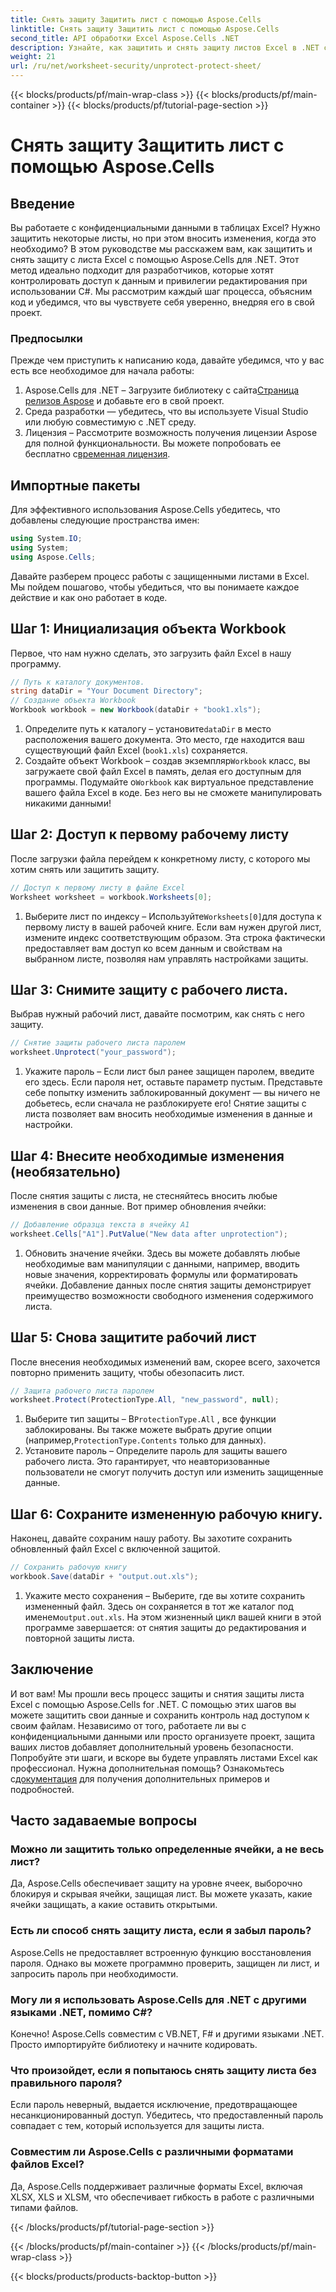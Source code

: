 ```yaml
---
title: Снять защиту Защитить лист с помощью Aspose.Cells
linktitle: Снять защиту Защитить лист с помощью Aspose.Cells
second_title: API обработки Excel Aspose.Cells .NET
description: Узнайте, как защитить и снять защиту листов Excel в .NET с помощью Aspose.Cells. Следуйте этому пошаговому руководству, чтобы защитить свои рабочие листы.
weight: 21
url: /ru/net/worksheet-security/unprotect-protect-sheet/
---
```


{{< blocks/products/pf/main-wrap-class >}}
{{< blocks/products/pf/main-container >}}
{{< blocks/products/pf/tutorial-page-section >}}

# Снять защиту Защитить лист с помощью Aspose.Cells

## Введение
Вы работаете с конфиденциальными данными в таблицах Excel? Нужно защитить некоторые листы, но при этом вносить изменения, когда это необходимо? В этом руководстве мы расскажем вам, как защитить и снять защиту с листа Excel с помощью Aspose.Cells для .NET. Этот метод идеально подходит для разработчиков, которые хотят контролировать доступ к данным и привилегии редактирования при использовании C#. Мы рассмотрим каждый шаг процесса, объясним код и убедимся, что вы чувствуете себя уверенно, внедряя его в свой проект.
### Предпосылки
Прежде чем приступить к написанию кода, давайте убедимся, что у вас есть все необходимое для начала работы:
1.  Aspose.Cells для .NET – Загрузите библиотеку с сайта[Страница релизов Aspose](https://releases.aspose.com/cells/net/) и добавьте его в свой проект.
2. Среда разработки — убедитесь, что вы используете Visual Studio или любую совместимую с .NET среду.
3. Лицензия – Рассмотрите возможность получения лицензии Aspose для полной функциональности. Вы можете попробовать ее бесплатно с[временная лицензия](https://purchase.aspose.com/temporary-license/).
## Импортные пакеты
Для эффективного использования Aspose.Cells убедитесь, что добавлены следующие пространства имен:
```csharp
using System.IO;
using System;
using Aspose.Cells;
```
Давайте разберем процесс работы с защищенными листами в Excel. Мы пойдем пошагово, чтобы убедиться, что вы понимаете каждое действие и как оно работает в коде.
## Шаг 1: Инициализация объекта Workbook
Первое, что нам нужно сделать, это загрузить файл Excel в нашу программу.
```csharp
// Путь к каталогу документов.
string dataDir = "Your Document Directory";
// Создание объекта Workbook
Workbook workbook = new Workbook(dataDir + "book1.xls");
```
1.  Определите путь к каталогу – установите`dataDir` в место расположения вашего документа. Это место, где находится ваш существующий файл Excel (`book1.xls`) сохраняется.
2.  Создайте объект Workbook – создав экземпляр`Workbook` класс, вы загружаете свой файл Excel в память, делая его доступным для программы.
 Подумайте о`Workbook` как виртуальное представление вашего файла Excel в коде. Без него вы не сможете манипулировать никакими данными!
## Шаг 2: Доступ к первому рабочему листу
После загрузки файла перейдем к конкретному листу, с которого мы хотим снять или защитить защиту.
```csharp
// Доступ к первому листу в файле Excel
Worksheet worksheet = workbook.Worksheets[0];
```
1.  Выберите лист по индексу – Используйте`Worksheets[0]`для доступа к первому листу в вашей рабочей книге. Если вам нужен другой лист, измените индекс соответствующим образом.
Эта строка фактически предоставляет вам доступ ко всем данным и свойствам на выбранном листе, позволяя нам управлять настройками защиты.
## Шаг 3: Снимите защиту с рабочего листа.
Выбрав нужный рабочий лист, давайте посмотрим, как снять с него защиту.
```csharp
// Снятие защиты рабочего листа паролем
worksheet.Unprotect("your_password");
```
1. Укажите пароль – Если лист был ранее защищен паролем, введите его здесь. Если пароля нет, оставьте параметр пустым.
Представьте себе попытку изменить заблокированный документ — вы ничего не добьетесь, если сначала не разблокируете его! Снятие защиты с листа позволяет вам вносить необходимые изменения в данные и настройки.
## Шаг 4: Внесите необходимые изменения (необязательно)
После снятия защиты с листа, не стесняйтесь вносить любые изменения в свои данные. Вот пример обновления ячейки:
```csharp
// Добавление образца текста в ячейку A1
worksheet.Cells["A1"].PutValue("New data after unprotection");
```
1. Обновить значение ячейки. Здесь вы можете добавлять любые необходимые вам манипуляции с данными, например, вводить новые значения, корректировать формулы или форматировать ячейки.
Добавление данных после снятия защиты демонстрирует преимущество возможности свободного изменения содержимого листа.
## Шаг 5: Снова защитите рабочий лист
После внесения необходимых изменений вам, скорее всего, захочется повторно применить защиту, чтобы обезопасить лист.
```csharp
// Защита рабочего листа паролем
worksheet.Protect(ProtectionType.All, "new_password", null);
```
1.  Выберите тип защиты – В`ProtectionType.All` , все функции заблокированы. Вы также можете выбрать другие опции (например,`ProtectionType.Contents` только для данных).
2. Установите пароль – Определите пароль для защиты вашего рабочего листа. Это гарантирует, что неавторизованные пользователи не смогут получить доступ или изменить защищенные данные.
## Шаг 6: Сохраните измененную рабочую книгу.
Наконец, давайте сохраним нашу работу. Вы захотите сохранить обновленный файл Excel с включенной защитой.
```csharp
// Сохранить рабочую книгу
workbook.Save(dataDir + "output.out.xls");
```
1.  Укажите место сохранения – Выберите, где вы хотите сохранить измененный файл. Здесь он сохраняется в тот же каталог под именем`output.out.xls`.
На этом жизненный цикл вашей книги в этой программе завершается: от снятия защиты до редактирования и повторной защиты листа.

## Заключение
И вот вам! Мы прошли весь процесс защиты и снятия защиты листа Excel с помощью Aspose.Cells for .NET. С помощью этих шагов вы можете защитить свои данные и сохранить контроль над доступом к своим файлам. 
 Независимо от того, работаете ли вы с конфиденциальными данными или просто организуете проект, защита ваших листов добавляет дополнительный уровень безопасности. Попробуйте эти шаги, и вскоре вы будете управлять листами Excel как профессионал. Нужна дополнительная помощь? Ознакомьтесь с[документация](https://reference.aspose.com/cells/net/) для получения дополнительных примеров и подробностей.
## Часто задаваемые вопросы
### Можно ли защитить только определенные ячейки, а не весь лист?  
Да, Aspose.Cells обеспечивает защиту на уровне ячеек, выборочно блокируя и скрывая ячейки, защищая лист. Вы можете указать, какие ячейки защищать, а какие оставить открытыми.
### Есть ли способ снять защиту листа, если я забыл пароль?  
Aspose.Cells не предоставляет встроенную функцию восстановления пароля. Однако вы можете программно проверить, защищен ли лист, и запросить пароль при необходимости.
### Могу ли я использовать Aspose.Cells для .NET с другими языками .NET, помимо C#?  
Конечно! Aspose.Cells совместим с VB.NET, F# и другими языками .NET. Просто импортируйте библиотеку и начните кодировать.
### Что произойдет, если я попытаюсь снять защиту листа без правильного пароля?  
Если пароль неверный, выдается исключение, предотвращающее несанкционированный доступ. Убедитесь, что предоставленный пароль совпадает с тем, который используется для защиты листа.
### Совместим ли Aspose.Cells с различными форматами файлов Excel?  
Да, Aspose.Cells поддерживает различные форматы Excel, включая XLSX, XLS и XLSM, что обеспечивает гибкость в работе с различными типами файлов.

{{< /blocks/products/pf/tutorial-page-section >}}

{{< /blocks/products/pf/main-container >}}
{{< /blocks/products/pf/main-wrap-class >}}

{{< blocks/products/products-backtop-button >}}

